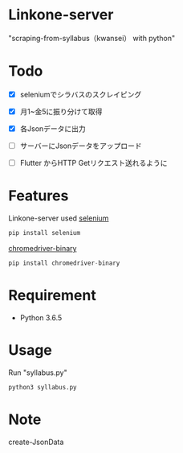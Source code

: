 # Linkone-server
"scraping-from-syllabus（kwansei） with python"
 
# Todo
- [x] seleniumでシラバスのスクレイピング
- [x] 月1~金5に振り分けて取得
- [x] 各Jsonデータに出力

- [ ] サーバーにJsonデータをアップロード
- [ ] Flutter からHTTP Getリクエスト送れるように
 
 
# Features
 
Linkone-server used [selenium](https://pypi.org/project/selenium/)
 
```python
pip install selenium
```

 [chromedriver-binary](https://pypi.org/project/chromedriver-binary/)

 ```python
pip install chromedriver-binary
```

 
# Requirement
 
* Python 3.6.5
 

# Usage
 
Run "syllabus.py"
 
```bash
python3 syllabus.py
```
 
# Note
 
create-JsonData 
 

